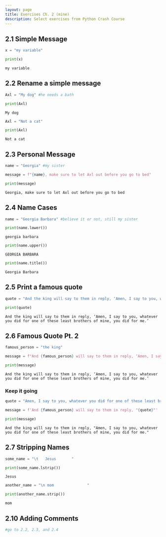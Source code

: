 ```yaml
---
layout: page
title: Exercises Ch. 2 (mine)
description: Select exercises from Python Crash Course
---
```

## 2.1 Simple Message


```python
x = "my variable"
```


```python
print(x)
```

    my variable


## 2.2 Rename a simple message


```python
Axl = "My dog" #he needs a bath
```


```python
print(Axl)
```

    My dog



```python
Axl = "Not a cat"
```


```python
print(Axl)
```

    Not a cat


## 2.3 Personal Message


```python
name = "Georgia" #my sister
```


```python
message = f"{name}, make sure to let Axl out before you go to bed"
```


```python
print(message)
```

    Georgia, make sure to let Axl out before you go to bed


## 2.4 Name Cases


```python
name = "Georgia Barbara" #believe it or not, still my sister
```


```python
print(name.lower())
```

    georgia barbara



```python
print(name.upper())
```

    GEORGIA BARBARA



```python
print(name.title())
```

    Georgia Barbara


## 2.5 Print a famous quote


```python
quote = "And the king will say to them in reply, ‘Amen, I say to you, whatever you did for one of these least brothers of mine, you did for me.’"
```


```python
print(quote)
```

    And the king will say to them in reply, ‘Amen, I say to you, whatever you did for one of these least brothers of mine, you did for me.’


## 2.6 Famous Quote Pt. 2


```python
famous_person = "the king"
```


```python
message = f"And {famous_person} will say to them in reply, ‘Amen, I say to you, whatever you did for one of these least brothers of mine, you did for me.’"
```


```python
print(message)
```

    And the king will say to them in reply, ‘Amen, I say to you, whatever you did for one of these least brothers of mine, you did for me.’


### Keep it going


```python
quote = "Amen, I say to you, whatever you did for one of these least brothers of mine, you did for me."
```


```python
message = f'And {famous_person} will say to them in reply, "{quote}"'
```


```python
print(message)
```

    And the king will say to them in reply, "Amen, I say to you, whatever you did for one of these least brothers of mine, you did for me."


## 2.7 Stripping Names


```python
some_name = "\t   Jesus       "
```


```python
print(some_name.lstrip())
```

    Jesus       



```python
another_name = "\n mom               "
```


```python
print(another_name.strip())
```

    mom


## 2.10 Adding Comments


```python
#go to 2.2, 2.3, and 2.4
```


```python

```
